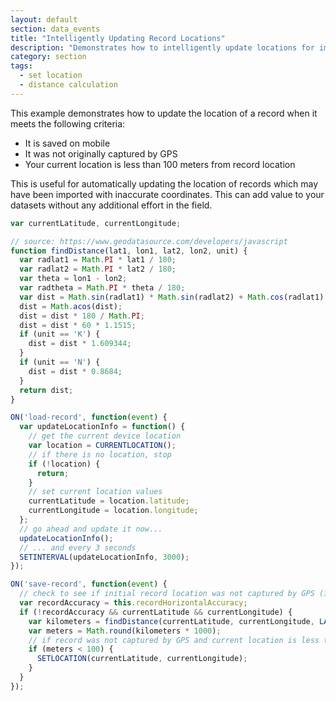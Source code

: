 ```yaml
---
layout: default
section: data_events
title: "Intelligently Updating Record Locations"
description: "Demonstrates how to intelligently update locations for imported records."
category: section
tags:
  - set location
  - distance calculation
---
```


This example demonstrates how to update the location of a record when it meets the following criteria:

- It is saved on mobile
- It was not originally captured by GPS
- Your current location is less than 100 meters from record location

This is useful for automatically updating the location of records which may have been imported with inaccurate coordinates. This can add value to your datasets without any additional effort in the field.

```js
var currentLatitude, currentLongitude;

// source: https://www.geodatasource.com/developers/javascript
function findDistance(lat1, lon1, lat2, lon2, unit) {
  var radlat1 = Math.PI * lat1 / 180;
  var radlat2 = Math.PI * lat2 / 180;
  var theta = lon1 - lon2;
  var radtheta = Math.PI * theta / 180;
  var dist = Math.sin(radlat1) * Math.sin(radlat2) + Math.cos(radlat1) * Math.cos(radlat2) * Math.cos(radtheta);
  dist = Math.acos(dist);
  dist = dist * 180 / Math.PI;
  dist = dist * 60 * 1.1515;
  if (unit == 'K') {
    dist = dist * 1.609344;
  }
  if (unit == 'N') {
    dist = dist * 0.8684;
  }
  return dist;
}

ON('load-record', function(event) {
  var updateLocationInfo = function() {
    // get the current device location
    var location = CURRENTLOCATION();
    // if there is no location, stop
    if (!location) {
      return;
    }
    // set current location values
    currentLatitude = location.latitude;
    currentLongitude = location.longitude;
  };
  // go ahead and update it now...
  updateLocationInfo();
  // ... and every 3 seconds
  SETINTERVAL(updateLocationInfo, 3000);
});

ON('save-record', function(event) {
  // check to see if initial record location was not captured by GPS (imported or created on the web)
  var recordAccuracy = this.recordHorizontalAccuracy;
  if (!recordAccuracy && currentLatitude && currentLongitude) {
    var kilometers = findDistance(currentLatitude, currentLongitude, LATITUDE(), LONGITUDE(), 'K');
    var meters = Math.round(kilometers * 1000);
    // if record was not captured by GPS and current location is less than 100 meters from record location, update with current location
    if (meters < 100) {
      SETLOCATION(currentLatitude, currentLongitude);
    }
  }
});
```
